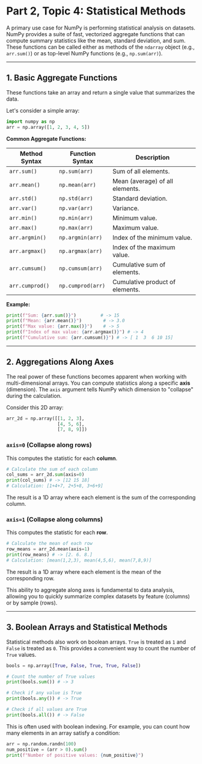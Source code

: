 # Part 2, Topic 4: Statistical Methods

A primary use case for NumPy is performing statistical analysis on datasets. NumPy provides a suite of fast, vectorized aggregate functions that can compute summary statistics like the mean, standard deviation, and sum. These functions can be called either as methods of the `ndarray` object (e.g., `arr.sum()`) or as top-level NumPy functions (e.g., `np.sum(arr)`).

---

## 1. Basic Aggregate Functions

These functions take an array and return a single value that summarizes the data.

Let's consider a simple array:
```python
import numpy as np
arr = np.array([1, 2, 3, 4, 5])
```

**Common Aggregate Functions:**

| Method Syntax | Function Syntax | Description |
|---------------|-----------------|-------------|
| `arr.sum()`   | `np.sum(arr)`   | Sum of all elements. |
| `arr.mean()`  | `np.mean(arr)`  | Mean (average) of all elements. |
| `arr.std()`   | `np.std(arr)`   | Standard deviation. |
| `arr.var()`   | `np.var(arr)`   | Variance. |
| `arr.min()`   | `np.min(arr)`   | Minimum value. |
| `arr.max()`   | `np.max(arr)`   | Maximum value. |
| `arr.argmin()`| `np.argmin(arr)`| Index of the minimum value. |
| `arr.argmax()`| `np.argmax(arr)`| Index of the maximum value. |
| `arr.cumsum()`| `np.cumsum(arr)`| Cumulative sum of elements. |
| `arr.cumprod()`|`np.cumprod(arr)`| Cumulative product of elements. |

**Example:**
```python
print(f"Sum: {arr.sum()}")         # -> 15
print(f"Mean: {arr.mean()}")        # -> 3.0
print(f"Max value: {arr.max()}")    # -> 5
print(f"Index of max value: {arr.argmax()}") # -> 4
print(f"Cumulative sum: {arr.cumsum()}") # -> [ 1  3  6 10 15]
```

---

## 2. Aggregations Along Axes

The real power of these functions becomes apparent when working with multi-dimensional arrays. You can compute statistics along a specific **axis** (dimension). The `axis` argument tells NumPy which dimension to "collapse" during the calculation.

Consider this 2D array:
```python
arr_2d = np.array([[1, 2, 3],
                   [4, 5, 6],
                   [7, 8, 9]])
```

### `axis=0` (Collapse along rows)
This computes the statistic for each **column**.

```python
# Calculate the sum of each column
col_sums = arr_2d.sum(axis=0)
print(col_sums) # -> [12 15 18]
# Calculation: [1+4+7, 2+5+8, 3+6+9]
```
The result is a 1D array where each element is the sum of the corresponding column.

### `axis=1` (Collapse along columns)
This computes the statistic for each **row**.

```python
# Calculate the mean of each row
row_means = arr_2d.mean(axis=1)
print(row_means) # -> [2. 6. 8.]
# Calculation: [mean(1,2,3), mean(4,5,6), mean(7,8,9)]
```
The result is a 1D array where each element is the mean of the corresponding row.

This ability to aggregate along axes is fundamental to data analysis, allowing you to quickly summarize complex datasets by feature (columns) or by sample (rows).

---

## 3. Boolean Arrays and Statistical Methods

Statistical methods also work on boolean arrays. `True` is treated as `1` and `False` is treated as `0`. This provides a convenient way to count the number of `True` values.

```python
bools = np.array([True, False, True, True, False])

# Count the number of True values
print(bools.sum()) # -> 3

# Check if any value is True
print(bools.any()) # -> True

# Check if all values are True
print(bools.all()) # -> False
```
This is often used with boolean indexing. For example, you can count how many elements in an array satisfy a condition:
```python
arr = np.random.randn(100)
num_positive = (arr > 0).sum()
print(f"Number of positive values: {num_positive}")
